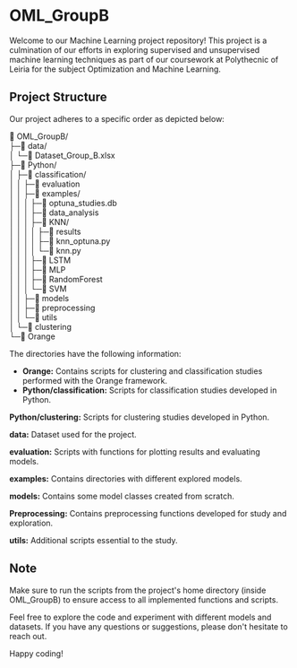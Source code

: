 # OML_GroupB

Welcome to our Machine Learning project repository! This project is a culmination of our efforts in exploring supervised and unsupervised machine learning techniques as part of our coursework at Polythecnic of Leiria for the subject Optimization and Machine Learning. 

## Project Structure

Our project adheres to a specific order as depicted below:

📁 OML_GroupB/  
├─📁 data/  
│ └─📄 Dataset_Group_B.xlsx  
├─📁 Python/  
│ ├─📁 classification/  
│ │ ├─📁 evaluation  
│ │ ├─📁 examples/  
│ │ │ ├─📄 optuna_studies.db  
│ │ │ ├─📁 data_analysis  
│ │ │ ├─📁 KNN/  
│ │ │ │ ├─📁 results  
│ │ │ │ ├─📄 knn_optuna.py  
│ │ │ │ └─📄 knn.py  
│ │ │ ├─📁 LSTM  
│ │ │ ├─📁 MLP  
│ │ │ ├─📁 RandomForest  
│ │ │ └─📁 SVM  
│ │ ├─📁 models  
│ │ ├─📁 preprocessing  
│ │ └─📁 utils  
│ └─📁 clustering  
└─📁 Orange  

The directories have the following information:

- **Orange:** Contains scripts for clustering and classification studies performed with the Orange framework.
- **Python/classification:** Scripts for classification studies developed in Python.

**Python/clustering:** Scripts for clustering studies developed in Python.

**data:** Dataset used for the project.

**evaluation:** Scripts with functions for plotting results and evaluating models.

**examples:** Contains directories with different explored models.

**models:** Contains some model classes created from scratch.

**Preprocessing:** Contains preprocessing functions developed for study and exploration.

**utils:** Additional scripts essential to the study.


## Note

Make sure to run the scripts from the project's home directory (inside OML_GroupB) to ensure access to all implemented functions and scripts.

Feel free to explore the code and experiment with different models and datasets. If you have any questions or suggestions, please don't hesitate to reach out.

Happy coding!
